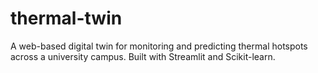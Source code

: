 # thermal-twin
A web-based digital twin for monitoring and predicting thermal hotspots across a university campus. Built with Streamlit and Scikit-learn.
